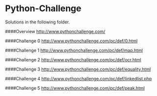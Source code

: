 # Python-Challenge

Solutions in the following folder.

####Overview
http://www.pythonchallenge.com/

####Challenge 0
http://www.pythonchallenge.com/pc/def/0.html

####Challenge 1
http://www.pythonchallenge.com/pc/def/map.html

####Challenge 2
http://www.pythonchallenge.com/pc/def/ocr.html

####Challenge 3
http://www.pythonchallenge.com/pc/def/equality.html

####Challenge 4
http://www.pythonchallenge.com/pc/def/linkedlist.php

####Challenge 5
http://www.pythonchallenge.com/pc/def/peak.html